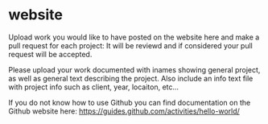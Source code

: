 # website
Upload work you would like to have posted on the website here and make a pull request for each project: It will be reviewd and if considered your pull request will be accepted. 

Please upload your work documented with inames showing general project, as well as general text describing the project. Also include an info text file with project info such as client, year, locaiton, etc... 

If you do not know how to use Github you can find documentation on the Github website here: https://guides.github.com/activities/hello-world/ 
